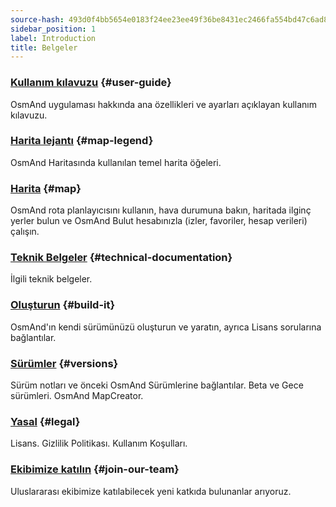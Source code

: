 ```yaml
---
source-hash: 493d0f4bb5654e0183f24ee23ee49f36be8431ec2466fa554bd47c6ad8ab3813
sidebar_position: 1
label: Introduction
title: Belgeler
---
```



### [Kullanım kılavuzu](/docs/user/) {#user-guide}

OsmAnd uygulaması hakkında ana özellikleri ve ayarları açıklayan kullanım kılavuzu.

### [Harita lejantı](/docs/user/map-legend/) {#map-legend}

OsmAnd Haritasında kullanılan temel harita öğeleri.

### [Harita](https://osmand.net/map) {#map}

OsmAnd rota planlayıcısını kullanın, hava durumuna bakın, haritada ilginç yerler bulun ve OsmAnd Bulut hesabınızla (izler, favoriler, hesap verileri) çalışın.

### [Teknik Belgeler](/docs/technical/) {#technical-documentation}

İlgili teknik belgeler.

### [Oluşturun](/docs/build-it/) {#build-it}

OsmAnd'ın kendi sürümünüzü oluşturun ve yaratın, ayrıca Lisans sorularına bağlantılar.

### [Sürümler](/docs/versions/) {#versions}

Sürüm notları ve önceki OsmAnd Sürümlerine bağlantılar. Beta ve Gece sürümleri. OsmAnd MapCreator.

### [Yasal](/docs/legal/) {#legal}

Lisans. Gizlilik Politikası. Kullanım Koşulları.

### [Ekibimize katılın](/docs/hiring/) {#join-our-team}

Uluslararası ekibimize katılabilecek yeni katkıda bulunanlar arıyoruz.